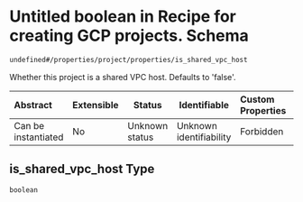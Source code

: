 # Untitled boolean in Recipe for creating GCP projects. Schema

```txt
undefined#/properties/project/properties/is_shared_vpc_host
```

Whether this project is a shared VPC host. Defaults to 'false'.


| Abstract            | Extensible | Status         | Identifiable            | Custom Properties | Additional Properties | Access Restrictions | Defined In                                                          |
| :------------------ | ---------- | -------------- | ----------------------- | :---------------- | --------------------- | ------------------- | ------------------------------------------------------------------- |
| Can be instantiated | No         | Unknown status | Unknown identifiability | Forbidden         | Allowed               | none                | [project.schema.json\*](project.schema.json "open original schema") |

## is_shared_vpc_host Type

`boolean`
